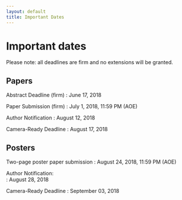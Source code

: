 ```yaml
---
layout: default
title: Important Dates
---
```


# Important dates

Please note: all deadlines are firm and no extensions will be granted. 

## Papers

Abstract Deadline (firm)
: June 17, 2018

Paper Submission (firm)
: July 1, 2018, 11:59 PM (AOE)

Author Notification
: August 12, 2018

Camera-Ready Deadline
: August 17, 2018

## Posters

Two-page poster paper submission
: August 24, 2018, 11:59 PM (AOE)

Author Notification:	
: August 28, 2018

Camera-Ready Deadline
: September 03, 2018

<!-- ## Symposium

One-day symposium
: October 2, 2017 -->
